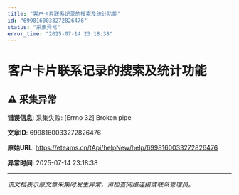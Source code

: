 ```yaml
---
title: "客户卡片联系记录的搜索及统计功能"
id: "6998160033272826476"
status: "采集异常"
error_time: "2025-07-14 23:18:38"
---
```


# 客户卡片联系记录的搜索及统计功能

## ⚠️ 采集异常

**错误信息**: 采集失败: [Errno 32] Broken pipe

**文章ID**: 6998160033272826476

**原始URL**: https://eteams.cn/tApi/helpNew/help/6998160033272826476

**异常时间**: 2025-07-14 23:18:38

---

*该文档表示原文章采集时发生异常，请检查网络连接或联系管理员。*

